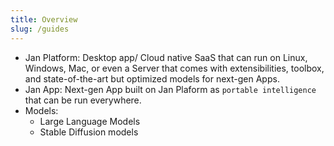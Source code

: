 ```yaml
---
title: Overview
slug: /guides
---
```

- Jan Platform: Desktop app/ Cloud native SaaS that can run on Linux, Windows, Mac, or even a Server that comes with extensibilities, toolbox, and state-of-the-art but optimized models for next-gen Apps.
- Jan App: Next-gen App built on Jan Plaform as `portable intelligence` that can be run everywhere.
- Models:
  - Large Language Models
  - Stable Diffusion models
